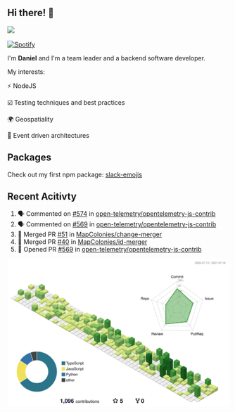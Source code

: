 ## Hi there! 👋

<p>
  <img src="https://github-readme-stats.vercel.app/api?username=syncush&theme=tokyonight">
</p>

[![Spotify](https://novatorem-rust.vercel.app/api/spotify)](https://open.spotify.com/user/syncush)

I'm **Daniel** and I'm a team leader and a backend software developer.

My interests:

⚡ NodeJS

☑️ Testing techniques and best practices

🌍 Geospatiality

🧠 Event driven architectures

## Packages
Check out my first npm package: [slack-emojis](https://www.npmjs.com/package/slack-emojis)

## Recent Acitivty
<!--START_SECTION:activity-->
1. 🗣 Commented on [#574](https://github.com/open-telemetry/opentelemetry-js-contrib/issues/574) in [open-telemetry/opentelemetry-js-contrib](https://github.com/open-telemetry/opentelemetry-js-contrib)
2. 🗣 Commented on [#569](https://github.com/open-telemetry/opentelemetry-js-contrib/issues/569) in [open-telemetry/opentelemetry-js-contrib](https://github.com/open-telemetry/opentelemetry-js-contrib)
3. 🎉 Merged PR [#51](https://github.com/MapColonies/change-merger/pull/51) in [MapColonies/change-merger](https://github.com/MapColonies/change-merger)
4. 🎉 Merged PR [#40](https://github.com/MapColonies/id-merger/pull/40) in [MapColonies/id-merger](https://github.com/MapColonies/id-merger)
5. 💪 Opened PR [#569](https://github.com/open-telemetry/opentelemetry-js-contrib/pull/569) in [open-telemetry/opentelemetry-js-contrib](https://github.com/open-telemetry/opentelemetry-js-contrib)
<!--END_SECTION:activity-->

![contrib](./profile-3d-contrib/profile-green-animate.svg)
